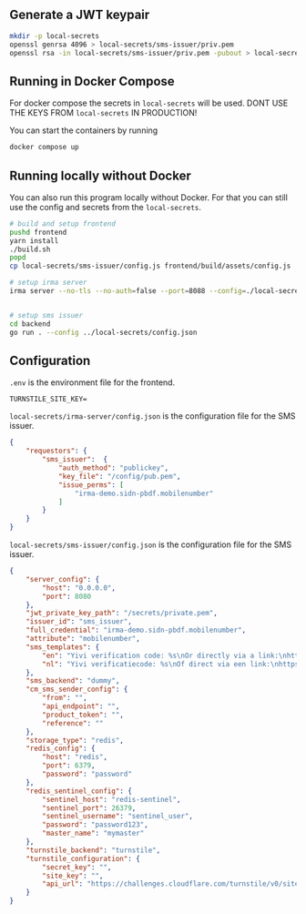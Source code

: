## Generate a JWT keypair
```bash
mkdir -p local-secrets
openssl genrsa 4096 > local-secrets/sms-issuer/priv.pem
openssl rsa -in local-secrets/sms-issuer/priv.pem -pubout > local-secrets/irma-server/pub.pem
```

## Running in Docker Compose
For docker compose the secrets in `local-secrets` will be used. 
DONT USE THE KEYS FROM `local-secrets` IN PRODUCTION!

You can start the containers by running
```bash
docker compose up
```

## Running locally without Docker
You can also run this program locally without Docker. 
For that you can still use the config and secrets from the `local-secrets`.
```bash
# build and setup frontend
pushd frontend
yarn install
./build.sh
popd
cp local-secrets/sms-issuer/config.js frontend/build/assets/config.js

# setup irma server
irma server --no-tls --no-auth=false --port=8088 --config=./local-secrets/irma-config.json


# setup sms issuer
cd backend
go run . --config ../local-secrets/config.json
```

## Configuration
`.env` is the environment file for the frontend.
```env
TURNSTILE_SITE_KEY=
```

`local-secrets/irma-server/config.json` is the configuration file for the SMS issuer.
```json
{
    "requestors": {
        "sms_issuer":  {
            "auth_method": "publickey",
            "key_file": "/config/pub.pem",
            "issue_perms": [
                "irma-demo.sidn-pbdf.mobilenumber"
            ]
        }
    }
}
```

`local-secrets/sms-issuer/config.json` is the configuration file for the SMS issuer.
```json
{
    "server_config": {
        "host": "0.0.0.0",
        "port": 8080
    },
    "jwt_private_key_path": "/secrets/private.pem",
    "issuer_id": "sms_issuer",
    "full_credential": "irma-demo.sidn-pbdf.mobilenumber",
    "attribute": "mobilenumber",
    "sms_templates": {
        "en": "Yivi verification code: %s\nOr directly via a link:\nhttps://sms-issuer.staging.yivi.app/en/#!verify:%s",
        "nl": "Yivi verificatiecode: %s\nOf direct via een link:\nhttps://sms-issuer.staging.yivi.app/nl/#!verify:%s"
    },
    "sms_backend": "dummy",
    "cm_sms_sender_config": {
        "from": "",
        "api_endpoint": "",
        "product_token": "",
        "reference": ""
    },
    "storage_type": "redis",
    "redis_config": {
        "host": "redis",
        "port": 6379,
        "password": "password"
    },
    "redis_sentinel_config": {
        "sentinel_host": "redis-sentinel",
        "sentinel_port": 26379,
        "sentinel_username": "sentinel_user",
        "password": "password123",
        "master_name": "mymaster"
    },
    "turnstile_backend": "turnstile",
    "turnstile_configuration": {
        "secret_key": "",
        "site_key": "",
        "api_url": "https://challenges.cloudflare.com/turnstile/v0/siteverify"
    }
}
```
